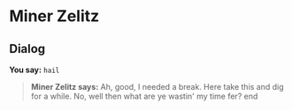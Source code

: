 # Miner Zelitz
## Dialog

**You say:** `hail`



>**Miner Zelitz says:** Ah, good, I needed a break.  Here take this and dig for a while.  No, well then what are ye wastin' my time fer?
end
